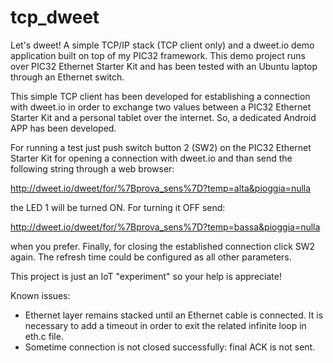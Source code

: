 # tcp_dweet
Let's dweet! A simple TCP/IP stack (TCP client only) and a dweet.io demo application built on top
of my PIC32 framework. 
This demo project runs over PIC32 Ethernet Starter Kit and has been tested with an Ubuntu laptop through an Ethernet switch.

This simple TCP client has been developed for establishing a connection with
dweet.io in order to exchange two values between a PIC32 Ethernet Starter Kit
and a personal tablet over the internet. So, a dedicated Android APP has been
developed.

For running a test just push switch button 2 (SW2) on the PIC32 Ethernet Starter
Kit for opening a connection with dweet.io and than send the following string
through a web browser:

http://dweet.io/dweet/for/%7Bprova_sens%7D?temp=alta&pioggia=nulla

the LED 1 will be turned ON. For turning it OFF send:

http://dweet.io/dweet/for/%7Bprova_sens%7D?temp=bassa&pioggia=nulla

when you prefer. Finally, for closing the established connection click SW2
again.
The refresh time could be configured as all other parameters.

This project is just an IoT "experiment" so your help is appreciate!

Known issues:
- Ethernet layer remains stacked until an Ethernet cable is connected. It is necessary to add a timeout in order to exit the related infinite loop in eth.c file.
- Sometime connection is not closed successfully: final ACK is not sent.
